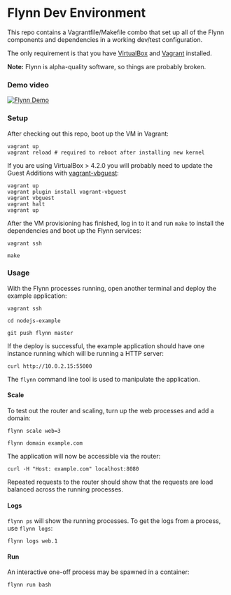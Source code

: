 # Flynn Dev Environment

This repo contains a Vagrantfile/Makefile combo that set up all of the Flynn
components and dependencies in a working dev/test configuration.

The only requirement is that you have [VirtualBox](https://www.virtualbox.org/)
and [Vagrant](http://www.vagrantup.com/) installed.

**Note:** Flynn is alpha-quality software, so things are probably broken.

### Demo video

[![Flynn Demo](https://s3.amazonaws.com/flynn-media/flynn_demo_2013-11-14.png)](https://s3.amazonaws.com/flynn-media/flynn_demo_2013-11-14.mp4)

### Setup

After checking out this repo, boot up the VM in Vagrant:

```text
vagrant up
vagrant reload # required to reboot after installing new kernel
```

If you are using VirtualBox > 4.2.0 you will probably need to update the Guest
Additions with [vagrant-vbguest](https://github.com/dotless-de/vagrant-vbguest):

```
vagrant up
vagrant plugin install vagrant-vbguest
vagrant vbguest
vagrant halt
vagrant up
```

After the VM provisioning has finished, log in to it and run `make` to install
the dependencies and boot up the Flynn services:

```text
vagrant ssh

make
```

### Usage

With the Flynn processes running, open another terminal and deploy the example
application:

```text
vagrant ssh

cd nodejs-example

git push flynn master
```

If the deploy is successful, the example application should have one instance
running which will be running a HTTP server:

```text
curl http://10.0.2.15:55000
```

The `flynn` command line tool is used to manipulate the application.

#### Scale

To test out the router and scaling, turn up the web processes and add a domain:

```text
flynn scale web=3

flynn domain example.com
```

The application will now be accessible via the router:

```text
curl -H "Host: example.com" localhost:8080
```

Repeated requests to the router should show that the requests are load balanced
across the running processes.

#### Logs

`flynn ps` will show the running processes. To get the logs from a process, use
`flynn logs`:

```text
flynn logs web.1
```

#### Run

An interactive one-off process may be spawned in a container:

```text
flynn run bash
```
